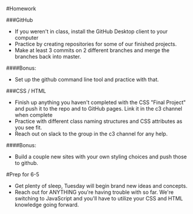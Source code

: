 #Homework

###GitHub
* If you weren't in class, install the GitHub Desktop client to your computer
* Practice by creating repositories for some of our finished projects.
* Make at least 3 commits on 2 different branches and merge the branches back into master.

####Bonus:
* Set up the github command line tool and practice with that.

###CSS / HTML
* Finish up anything you haven't completed with the CSS "Final Project" and push it to the repo and to GitHub pages. Link it in the c3 channel when complete
* Practice with different class naming structures and CSS attributes as you see fit.
* Reach out on slack to the group in the c3 channel for any help.

####Bonus:
* Build a couple new sites with your own styling choices and push those to github.


#Prep for 6-5

* Get plenty of sleep, Tuesday will begin brand new ideas and concepts.
* Reach out for ANYTHING you're having trouble with so far. We're switching to 
 JavaScript and you'll have to utilize your CSS and HTML knowledge going forward.
